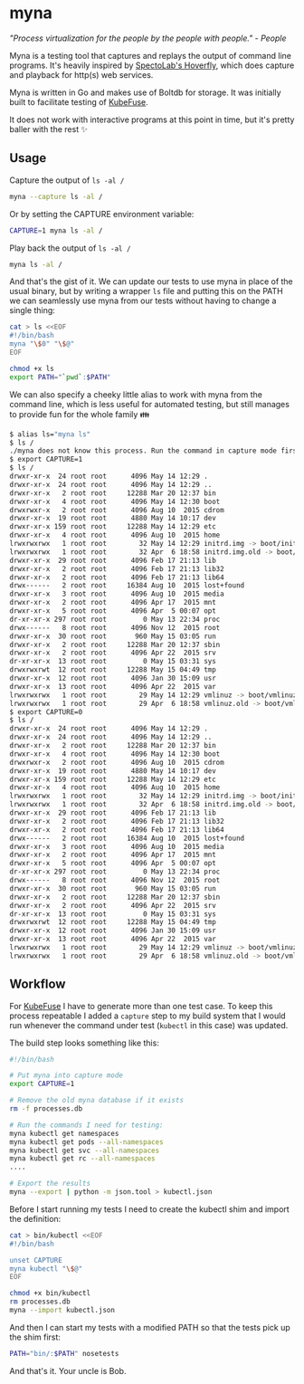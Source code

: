 myna
==========

*"Process virtualization for the people by the people with people." - People*

Myna is a testing tool that captures and replays the output of command line programs.
It's heavily inspired by [SpectoLab's Hoverfly](https://github.com/SpectoLabs/hoverfly), 
which does capture and playback for http(s) web services.

Myna is written in Go and makes use of Boltdb for storage.  It was
initially built to facilitate testing of [KubeFuse](https://github.com/bspaans/kubefuse). 

It does not work with interactive programs at this point in time, but it's
pretty baller with the rest :sparkles:


## Usage

Capture the output of `ls -al /`

```sh
myna --capture ls -al /
```

Or by setting the CAPTURE environment variable:

```sh
CAPTURE=1 myna ls -al /
```

Play back the output of `ls -al /`

```sh
myna ls -al /
```

And that's the gist of it. We can update our tests to use myna in place
of the usual binary, but by writing a wrapper `ls` file and putting this on the
PATH we can seamlessly use myna from our tests without having to change 
a single thing:

```sh
cat > ls <<EOF 
#!/bin/bash 
myna "\$0" "\$@"
EOF

chmod +x ls  
export PATH="`pwd`:$PATH"
```


We can also specify a cheeky little alias to work with myna from the
command line, which is less useful for automated testing, but still manages to
provide fun for the whole family :family:

```sh
$ alias ls="myna ls"
$ ls /
./myna does not know this process. Run the command in capture mode first.
$ export CAPTURE=1
$ ls /
drwxr-xr-x  24 root root      4096 May 14 12:29 .
drwxr-xr-x  24 root root      4096 May 14 12:29 ..
drwxr-xr-x   2 root root     12288 Mar 20 12:37 bin
drwxr-xr-x   4 root root      4096 May 14 12:30 boot
drwxrwxr-x   2 root root      4096 Aug 10  2015 cdrom
drwxr-xr-x  19 root root      4880 May 14 10:17 dev
drwxr-xr-x 159 root root     12288 May 14 12:29 etc
drwxr-xr-x   4 root root      4096 Aug 10  2015 home
lrwxrwxrwx   1 root root        32 May 14 12:29 initrd.img -> boot/initrd.img-4.2.0-36-generic
lrwxrwxrwx   1 root root        32 Apr  6 18:58 initrd.img.old -> boot/initrd.img-4.2.0-35-generic
drwxr-xr-x  29 root root      4096 Feb 17 21:13 lib
drwxr-xr-x   2 root root      4096 Feb 17 21:13 lib32
drwxr-xr-x   2 root root      4096 Feb 17 21:13 lib64
drwx------   2 root root     16384 Aug 10  2015 lost+found
drwxr-xr-x   3 root root      4096 Aug 10  2015 media
drwxr-xr-x   2 root root      4096 Apr 17  2015 mnt
drwxr-xr-x   5 root root      4096 Apr  5 00:07 opt
dr-xr-xr-x 297 root root         0 May 13 22:34 proc
drwx------   8 root root      4096 Nov 12  2015 root
drwxr-xr-x  30 root root       960 May 15 03:05 run
drwxr-xr-x   2 root root     12288 Mar 20 12:37 sbin
drwxr-xr-x   2 root root      4096 Apr 22  2015 srv
dr-xr-xr-x  13 root root         0 May 15 03:31 sys
drwxrwxrwt  12 root root     12288 May 15 04:49 tmp
drwxr-xr-x  12 root root      4096 Jan 30 15:09 usr
drwxr-xr-x  13 root root      4096 Apr 22  2015 var
lrwxrwxrwx   1 root root        29 May 14 12:29 vmlinuz -> boot/vmlinuz-4.2.0-36-generic
lrwxrwxrwx   1 root root        29 Apr  6 18:58 vmlinuz.old -> boot/vmlinuz-4.2.0-35-generic
$ export CAPTURE=0
$ ls /
drwxr-xr-x  24 root root      4096 May 14 12:29 .
drwxr-xr-x  24 root root      4096 May 14 12:29 ..
drwxr-xr-x   2 root root     12288 Mar 20 12:37 bin
drwxr-xr-x   4 root root      4096 May 14 12:30 boot
drwxrwxr-x   2 root root      4096 Aug 10  2015 cdrom
drwxr-xr-x  19 root root      4880 May 14 10:17 dev
drwxr-xr-x 159 root root     12288 May 14 12:29 etc
drwxr-xr-x   4 root root      4096 Aug 10  2015 home
lrwxrwxrwx   1 root root        32 May 14 12:29 initrd.img -> boot/initrd.img-4.2.0-36-generic
lrwxrwxrwx   1 root root        32 Apr  6 18:58 initrd.img.old -> boot/initrd.img-4.2.0-35-generic
drwxr-xr-x  29 root root      4096 Feb 17 21:13 lib
drwxr-xr-x   2 root root      4096 Feb 17 21:13 lib32
drwxr-xr-x   2 root root      4096 Feb 17 21:13 lib64
drwx------   2 root root     16384 Aug 10  2015 lost+found
drwxr-xr-x   3 root root      4096 Aug 10  2015 media
drwxr-xr-x   2 root root      4096 Apr 17  2015 mnt
drwxr-xr-x   5 root root      4096 Apr  5 00:07 opt
dr-xr-xr-x 297 root root         0 May 13 22:34 proc
drwx------   8 root root      4096 Nov 12  2015 root
drwxr-xr-x  30 root root       960 May 15 03:05 run
drwxr-xr-x   2 root root     12288 Mar 20 12:37 sbin
drwxr-xr-x   2 root root      4096 Apr 22  2015 srv
dr-xr-xr-x  13 root root         0 May 15 03:31 sys
drwxrwxrwt  12 root root     12288 May 15 04:49 tmp
drwxr-xr-x  12 root root      4096 Jan 30 15:09 usr
drwxr-xr-x  13 root root      4096 Apr 22  2015 var
lrwxrwxrwx   1 root root        29 May 14 12:29 vmlinuz -> boot/vmlinuz-4.2.0-36-generic
lrwxrwxrwx   1 root root        29 Apr  6 18:58 vmlinuz.old -> boot/vmlinuz-4.2.0-35-generic
```


## Workflow


For [KubeFuse](https://github.com/bspaans/kubefuse) I have to generate more
than one test case.  To keep this process repeatable I added a `capture` step
to my build system that I would run whenever the command under test (`kubectl`
in this case) was updated.

The build step looks something like this:

```sh
#!/bin/bash 

# Put myna into capture mode 
export CAPTURE=1

# Remove the old myna database if it exists
rm -f processes.db

# Run the commands I need for testing:
myna kubectl get namespaces
myna kubectl get pods --all-namespaces
myna kubectl get svc --all-namespaces
myna kubectl get rc --all-namespaces
....

# Export the results
myna --export | python -m json.tool > kubectl.json
```

Before I start running my tests I need to create the kubectl shim and import
the definition:

```sh
cat > bin/kubectl <<EOF 
#!/bin/bash 

unset CAPTURE
myna kubectl "\$@"
EOF

chmod +x bin/kubectl
rm processes.db
myna --import kubectl.json
```

And then I can start my tests with a modified PATH so that the tests pick 
up the shim first:

```sh
PATH="bin/:$PATH" nosetests
```

And that's it. Your uncle is Bob.
